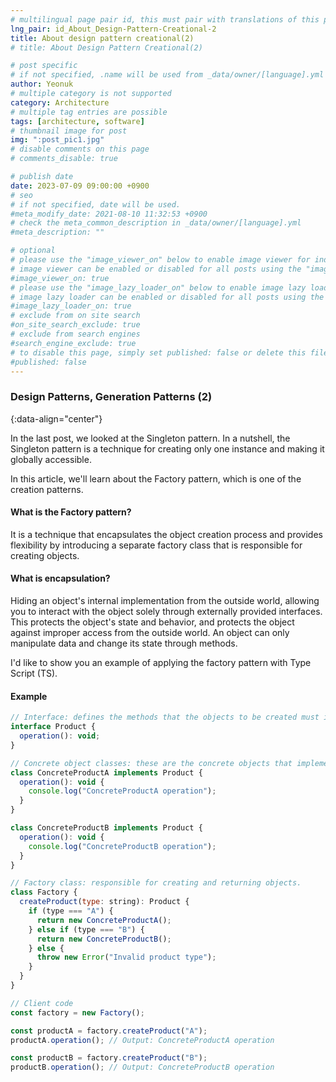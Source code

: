 ```yaml
---
# multilingual page pair id, this must pair with translations of this page. (This name must be unique)
lng_pair: id_About_Design-Pattern-Creational-2
title: About design pattern creational(2)
# title: About Design Pattern Creational(2)

# post specific
# if not specified, .name will be used from _data/owner/[language].yml
author: Yeonuk
# multiple category is not supported
category: Architecture
# multiple tag entries are possible
tags: [architecture, software]
# thumbnail image for post
img: ":post_pic1.jpg"
# disable comments on this page
# comments_disable: true

# publish date
date: 2023-07-09 09:00:00 +0900
# seo
# if not specified, date will be used.
#meta_modify_date: 2021-08-10 11:32:53 +0900
# check the meta_common_description in _data/owner/[language].yml
#meta_description: ""

# optional
# please use the "image_viewer_on" below to enable image viewer for individual pages or posts (_posts/ or [language]/_posts folders).
# image viewer can be enabled or disabled for all posts using the "image_viewer_posts: true" setting in _data/conf/main.yml.
#image_viewer_on: true
# please use the "image_lazy_loader_on" below to enable image lazy loader for individual pages or posts (_posts/ or [language]/_posts folders).
# image lazy loader can be enabled or disabled for all posts using the "image_lazy_loader_posts: true" setting in _data/conf/main.yml.
#image_lazy_loader_on: true
# exclude from on site search
#on_site_search_exclude: true
# exclude from search engines
#search_engine_exclude: true
# to disable this page, simply set published: false or delete this file
#published: false
---
```


<!-- outline-start -->

### Design Patterns, Generation Patterns (2)

{:data-align="center"}

<!-- outline-end -->

In the last post, we looked at the Singleton pattern.
In a nutshell, the Singleton pattern is a technique for creating only one instance and making it globally accessible.

In this article, we'll learn about the Factory pattern, which is one of the creation patterns.

#### What is the Factory pattern?

It is a technique that encapsulates the object creation process and provides flexibility by introducing a separate factory class that is responsible for creating objects.

#### What is encapsulation?

Hiding an object's internal implementation from the outside world, allowing you to interact with the object solely through externally provided interfaces. This protects the object's state and behavior, and protects the object against improper access from the outside world. An object can only manipulate data and change its state through methods.

I'd like to show you an example of applying the factory pattern with Type Script (TS).

#### Example

```javascript
// Interface: defines the methods that the objects to be created must implement.
interface Product {
  operation(): void;
}

// Concrete object classes: these are the concrete objects that implement the interface.
class ConcreteProductA implements Product {
  operation(): void {
    console.log("ConcreteProductA operation");
  }
}

class ConcreteProductB implements Product {
  operation(): void {
    console.log("ConcreteProductB operation");
  }
}

// Factory class: responsible for creating and returning objects.
class Factory {
  createProduct(type: string): Product {
    if (type === "A") {
      return new ConcreteProductA();
    } else if (type === "B") {
      return new ConcreteProductB();
    } else {
      throw new Error("Invalid product type");
    }
  }
}

// Client code
const factory = new Factory();

const productA = factory.createProduct("A");
productA.operation(); // Output: ConcreteProductA operation

const productB = factory.createProduct("B");
productB.operation(); // Output: ConcreteProductB operation
```
